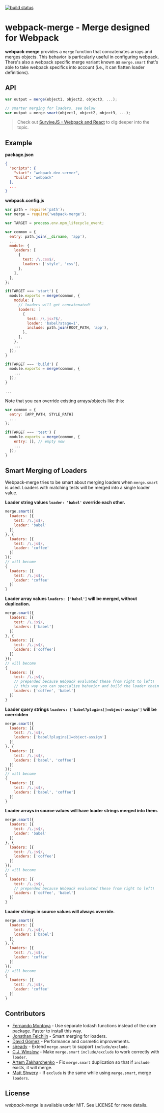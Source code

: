 [![build status](https://secure.travis-ci.org/survivejs/webpack-merge.png)](http://travis-ci.org/survivejs/webpack-merge)
# webpack-merge - Merge designed for Webpack

**webpack-merge** provides a `merge` function that concatenates arrays and merges objects. This behavior is particularly useful in configuring webpack. There's also a webpack specific merge variant known as `merge.smart` that's able to take webpack specifics into account (i.e., it can flatten loader definitions).

## API

```javascript
var output = merge(object1, object2, object3, ...);

// smarter merging for loaders, see below
var output = merge.smart(object1, object2, object3, ...);
```

> Check out [SurviveJS - Webpack and React](http://survivejs.com/) to dig deeper into the topic.

## Example

**package.json**

```json
{
  "scripts": {
    "start": "webpack-dev-server",
    "build": "webpack"
  },
  ...
}
```

**webpack.config.js**

```javascript
var path = require('path');
var merge = require('webpack-merge');

var TARGET = process.env.npm_lifecycle_event;

var common = {
  entry: path.join(__dirname, 'app'),
  ...
  module: {
    loaders: [
      {
        test: /\.css$/,
        loaders: ['style', 'css'],
      },
    ],
  },
};

if(TARGET === 'start') {
  module.exports = merge(common, {
    module: {
      // loaders will get concatenated!
      loaders: [
        {
          test: /\.jsx?$/,
          loader: 'babel?stage=1',
          include: path.join(ROOT_PATH, 'app'),
        },
      ],
    },
    ...
  });
}

if(TARGET === 'build') {
  module.exports = merge(common, {
    ...
  });
}

...
```

Note that you can override existing arrays/objects like this:

```javascript
var common = {
  entry: [APP_PATH, STYLE_PATH]
  ...
};

if(TARGET === 'test') {
  module.exports = merge(common, {
    entry: [], // empty now
    ...
  });
}
```

## Smart Merging of Loaders

Webpack-merge tries to be smart about merging loaders when `merge.smart` is used. Loaders with matching tests will be merged into a single loader value.

**Loader string values `loader: 'babel'` override each other.**

```javascript
merge.smart({
  loaders: [{
    test: /\.js$/,
    loader: 'babel'
  }]
}, {
  loaders: [{
    test: /\.js$/,
    loader: 'coffee'
  }]
});
// will become
{
  loaders: [{
    test: /\.js$/,
    loader: 'coffee'
  }]
}
```

**Loader array values `loaders: ['babel']` will be merged, without duplication.**

```javascript
merge.smart({
  loaders: [{
    test: /\.js$/,
    loaders: ['babel']
  }]
}, {
  loaders: [{
    test: /\.js$/,
    loaders: ['coffee']
  }]
});
// will become
{
  loaders: [{
    test: /\.js$/,
    // prepended because Webpack evaluated these from right to left!
    // this way you can specialize behavior and build the loader chain
    loaders: ['coffee', 'babel']
  }]
}
```

**Loader query strings `loaders: ['babel?plugins[]=object-assign']` will be overridden**

```javascript
merge.smart({
  loaders: [{
    test: /\.js$/,
    loaders: ['babel?plugins[]=object-assign']
  }]
}, {
  loaders: [{
    test: /\.js$/,
    loaders: ['babel', 'coffee']
  }]
});
// will become
{
  loaders: [{
    test: /\.js$/,
    loaders: ['babel', 'coffee']
  }]
}
```

**Loader arrays in source values will have loader strings merged into them.**

```javascript
merge.smart({
  loaders: [{
    test: /\.js$/,
    loader: 'babel'
  }]
}, {
  loaders: [{
    test: /\.js$/,
    loaders: ['coffee']
  }]
});
// will become
{
  loaders: [{
    test: /\.js$/,
    // prepended because Webpack evaluated these from right to left!
    loaders: ['coffee', 'babel']
  }]
}
```

**Loader strings in source values will always override.**

```javascript
merge.smart({
  loaders: [{
    test: /\.js$/,
    loaders: ['babel']
  }]
}, {
  loaders: [{
    test: /\.js$/,
    loader: 'coffee'
  }]
});
// will become
{
  loaders: [{
    test: /\.js$/,
    loader: 'coffee'
  }]
}
```

## Contributors

* [Fernando Montoya](https://github.com/montogeek) - Use separate lodash functions instead of the core package. Faster to install this way.
* [Jonathan Felchlin](https://github.com/GreenGremlin) - Smart merging for loaders.
* [David Gómez](https://github.com/davegomez) - Performance and cosmetic improvements.
* [siready](https://github.com/siready) - Extend `merge.smart` to support `include/exclude`.
* [C.J. Winslow](https://github.com/Whoaa512) - Make `merge.smart` `include/exclude` to work correctly with `loader`.
* [Artem Zakharchenko](https://github.com/blackrabbit99) - Fix `merge.smart` duplication so that if `include` exists, it will merge.
* [Matt Shwery](https://github.com/mshwery) - If `exclude` is the same while using `merge.smart`, merge `loaders`.

## License

*webpack-merge* is available under MIT. See LICENSE for more details.
